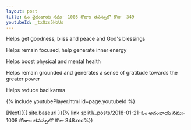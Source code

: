 ```yaml
---
layout: post
title: ఓం వైదంభాయ నమః- 1008 రోజుల తపస్సులో రోజు  349
youtubeId: _txQzs5NoUs
---
```

 
 
Helps get goodness, bliss and peace and God's blessings
 
Helps remain focused, help generate inner energy 
 
Helps boost physical and mental health 
 
Helps remain grounded and generates a sense of gratitude towards the greater power 
 
Helps reduce bad karma
 
 
 
 


{% include youtubePlayer.html id=page.youtubeId %}
 
[Next]({{ site.baseurl }}{% link  split1/_posts/2018-01-21-ఓం  అదంభాయ  నమః- 1008 రోజుల తపస్సులో రోజు  348.md%})
 
